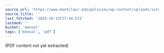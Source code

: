 ```yaml
---
source_url: 'https://www.montclair.edu/policies/wp-content/uploads/sites/205/2019/03/Procurement_Policies.pdf'
source_title: ''
last_fetched: '2025-10-13T17:44:57Z'
lastmod: ''
bucket: 'manual'
tags: ['manual', 'pdf']
---
```


(PDF content not yet extracted)
